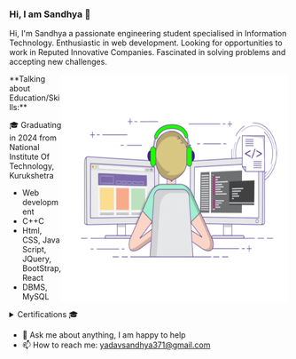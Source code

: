 ### Hi, I am Sandhya 👋
Hi, I'm Sandhya a passionate engineering student specialised in Information Technology. Enthusiastic in  web development. Looking for opportunities to work in Reputed Innovative Companies. Fascinated in solving problems and accepting new challenges.
<!--
**Sandhya1731/Sandhya1731** is a ✨ _special_ ✨ repository because its `README.md` (this file) appears on your GitHub profile.

Here are some ideas to get you started:

- 🔭 I’m currently working on ...
- 🌱 I’m currently learning ...
- 👯 I’m looking to collaborate on ...
- 🤔 I’m looking for help with ...
- 💬 Ask me about ...
- 📫 How to reach me: ...
- 😄 Pronouns: ...
- ⚡ Fun fact: ...
-->

<img align="right" height="410px" width= "410px" alt="GIF" src="https://github.com/Sandhya1731/Sandhya1731/blob/main/working.gif" />
**Talking about Education/Skills:**

🎓 Graduating in 2024 from National Institute Of Technology, Kurukshetra

- Web development
- C++C
- Html, CSS, Java Script, JQuery, BootStrap, React
- DBMS, MySQL
  
<details>
<summary>Certifications 🎓</summary>
<ul>
    <li><a href=""></a></li>
 </ul>
</details>

- 💬 Ask me about anything, I am happy to help
- 📫 How to reach me: yadavsandhya371@gmail.com
